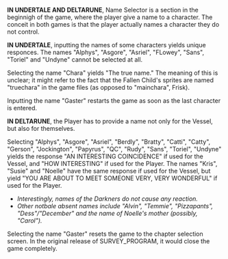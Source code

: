 **IN UNDERTALE AND DELTARUNE**, Name Selector is a section in the beginnigh of the game, where the player give a name to a character. The conceit in both games is that the player actually names a character they do not control.

**IN UNDERTALE**, inputting the names of some characters yields unique responces. The names <a onclick="loadFile('Alphys.md')">"Alphys"</a>, <a onclick="loadFile('Asgore.md')">"Asgore"</a>, <a onclick="loadFile('Asriel.md')">"Asriel"</a>, <a onclick="loadFile('Flowey.md')">"FLowey"</a>, <a onclick="loadFile('Sans.md')">"Sans"</a>, <a onclick="loadFile('Toriel.md')">"Toriel"</a> and <a onclick="loadFile('Undyne.md')">"Undyne"</a> cannot be selected at all.

Selecting the name <a onclick="loadFile('The Fallen Child (Chara).md')">"Chara"</a> yields "The true name." The meaning of this is unclear; it might refer to the fact that the Fallen Child's sprites are named "truechara" in the game files (as opposed to "mainchara", <a onclick="loadFile('Frisk.md')">Frisk</a>).

Inputting the name <a onclick="loadFile('Doctor W. D. Gaster.md')">"Gaster"</a> restarts the game as soon as the last character is entered.

**IN DELTARUNE**, the Player has to provide a name not only for <a onclick="loadFile('The Vessel.md')">the Vessel</a>, but also for themselves.

Selecting <a onclick="loadFile('Alphys.md')">"Alphys"</a>, <a onclick="loadFile('Asgore.md')">"Asgore"</a>, <a onclick="loadFile('Asriel.md')">"Asriel"</a>, "Berdly", "Bratty", "Catti", "Catty", <a onclick="loadFile('Gerson.md')">"Gerson"</a>, "Jockington", <a onclick="loadFile('Papyrus.md')">"Papyrus"</a>, "QC", <a onclick="loadFile('Rudy Holiday.md')">"Rudy"</a>, <a onclick="loadFile('Sans.md')">"Sans"</a>, <a onclick="loadFile('Toriel.md')">"Toriel"</a>, <a onclick="loadFile('Undyne.md')">"Undyne"</a> yields the response "AN INTERESTING COINCIDENCE" if used for the Vessel, and "HOW INTERESTING" if used for the Player.
The names <a onclick="loadFile('Kris.md')">"Kris"</a>, <a onclick="loadFile('Susie.md')">"Susie"</a> and <a onclick="loadFile('Noelle.md')">"Noelle"</a> have the same response if used for the Vessel, but yield "YOU ARE ABOUT TO MEET SOMEONE VERY, VERY WONDERFUL" if used for the Player.
- _Interestingly, names of the Darkners do not cause any reaction._
- _Other notbale absent names include <a onclick="loadFile('Alvin.md')">"Alvin"</a>, "Temmie", "Pizzapants", <a onclick="loadFile('Dess Holiday.md')">"Dess"/"December"</a> and the name of <a onclick="loadFile('Ms. Holiday.md')">Noelle's mother</a> (possibly, "Carol")._

Selecting the name <a onclick="loadFile('Doctor W. D. Gaster.md')">"Gaster"</a> resets the game to the chapter selection screen. In the original release of SURVEY_PROGRAM, it would close the game completely.